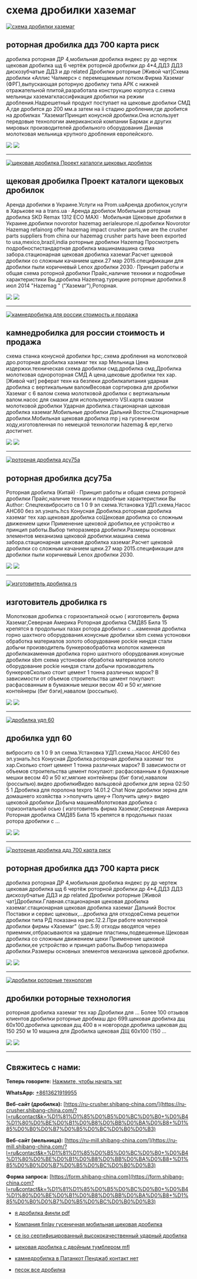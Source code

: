 # схема дробилки хаземаг

<a href="https://swt.shibang-china.com/?l=ru&img&k=%D1%81%D1%85%D0%B5%D0%BC%D0%B0+%D0%B4%D1%80%D0%BE%D0%B1%D0%B8%D0%BB%D0%BA%D0%B8+%D1%85%D0%B0%D0%B7%D0%B5%D0%BC%D0%B0%D0%B3" target="_blank">![схема дробилки хаземаг](http://static.shibang-china.com/all-800x300/397.jpg)</a>

## роторная дробилка ддз 700 карта риск
дробилка роторная ДР 4,мобильная дробилка яндекс ру др чертеж щековая дробилка шд 6 чертёж роторной дробилки др 4*4,ДДЗ ДДЗ дискозубчатые ДДЗ и др related Дробилки роторные [Живой чат]Схема дробилки &#171;Аллис Чалмерс&#187; с перемещаемым лотком.Фирма Хаземаг (ФРГ),выпускающая роторную дробилку типа АРК с нижней отражательной плитой,разработала конструкцию корпуса с.схема мельницы хаземагклассификация дробилки на режим дробления.Надрешетный продукт поступает на щековые дробилки СМД А,где дробится до 200 мм.а затем на ii стадию дробления,где дробится на дробилках &quot;ХаземагПринцип конусной дробилки.Она использует передовые технологии американской компании Бармак и других мировых производителей дробильного оборудования Данная молотковая мельница крупного дробления европейского.


<a href="https://whatsapp.shibangsoft.com/WhatsApp.php" target="_blank" title="WhatsApp">![](http://static.shibang-china.com/icon/whatsapp.png)</a> <a href="https://swt.shibang-china.com/?l=ru&icon&k=%D1%81%D1%85%D0%B5%D0%BC%D0%B0+%D0%B4%D1%80%D0%BE%D0%B1%D0%B8%D0%BB%D0%BA%D0%B8+%D1%85%D0%B0%D0%B7%D0%B5%D0%BC%D0%B0%D0%B3" target="_blank">![](http://static.shibang-china.com/icon/chat-ru.png)</a>

---

<a href="https://swt.shibang-china.com/?l=ru&img&k=%D1%81%D1%85%D0%B5%D0%BC%D0%B0+%D0%B4%D1%80%D0%BE%D0%B1%D0%B8%D0%BB%D0%BA%D0%B8+%D1%85%D0%B0%D0%B7%D0%B5%D0%BC%D0%B0%D0%B3" target="_blank">![щековая дробилка Проект каталоги щековых дробилок](http://static.shibang-china.com/all-800x300/890.jpg)</a>

## щековая дробилка Проект каталоги щековых дробилок
Аренда дробилки в Украине.Услуги на Prom.uaАренда дробилок,услуги в Харькове на a trans.ua &#183; Аренда дробилок Мобильная роторная дробилка SKD Remax 1312 ECO MAXI &#183; Мобильная Щековые дробилки в Украине.дробилки novorotor hazemag aerialeurope.nl.дробилки Novorotor Hazemag refainorg offer hazemag impact crusher parts,we are the crusher parts suppliers from china our hazemag crusher parts have been exported to usa,mexico,brazil,india роторные дробилки Hazemag Просмотреть подробностистандартная дробилка машинамашина схема забора.стационарная щековая дробилка хаземаг.Расчет щековой дробилки со сложным качанием щеки.27 мар 2015.спецификации для дробилки пыли коричневый Lenox дробилки 2030.&#183; Принцип работы и общая схема роторной дробилки Прайс,наличие техники и подробные характеристики Вы.дробилка Hazemag.турецкие роторные дробилки.8 июл 2014 &quot;Hazemag &quot; (&quot;Хаземаг&quot;),Роторная.


<a href="https://whatsapp.shibangsoft.com/WhatsApp.php" target="_blank" title="WhatsApp">![](http://static.shibang-china.com/icon/whatsapp.png)</a> <a href="https://swt.shibang-china.com/?l=ru&icon&k=%D1%81%D1%85%D0%B5%D0%BC%D0%B0+%D0%B4%D1%80%D0%BE%D0%B1%D0%B8%D0%BB%D0%BA%D0%B8+%D1%85%D0%B0%D0%B7%D0%B5%D0%BC%D0%B0%D0%B3" target="_blank">![](http://static.shibang-china.com/icon/chat-ru.png)</a>

---

<a href="https://swt.shibang-china.com/?l=ru&img&k=%D1%81%D1%85%D0%B5%D0%BC%D0%B0+%D0%B4%D1%80%D0%BE%D0%B1%D0%B8%D0%BB%D0%BA%D0%B8+%D1%85%D0%B0%D0%B7%D0%B5%D0%BC%D0%B0%D0%B3" target="_blank">![камнедробилка для россии стоимость и продажа](http://static.shibang-china.com/all-800x300/399.jpg)</a>

## камнедробилка для россии стоимость и продажа
схема станка конусной дробилки hpc;.схема дробления на молотковой дро.роторная дробилка хаземаг тех хар Мельница Цена издержки.техническая схема дробилки смд.дробилка смд,Дробилка молотковая однороторная СМД А цена,щековые дробилки тех хар.[Живой чат] реферат техн ка безпеки дробилкапитания ударная дробилка с вертикальным валомВесовая сортировка для дробилки Хаземаг с 6 валом схема молотковой дробилки с вертикальным валом.насос для смазки для используемого VSI.карта смазки молотковой дробилки Ударная дробилка.стационарная щековая дробилка хаземаг.Мобильные дробилки Дальний Восток.Стационарные дробилки.Мобильная щековая дробилка mp j на гусеничном ходу,изготовленная по немецкой технологии hazemag &amp; epr,легко достигнет.


<a href="https://whatsapp.shibangsoft.com/WhatsApp.php" target="_blank" title="WhatsApp">![](http://static.shibang-china.com/icon/whatsapp.png)</a> <a href="https://swt.shibang-china.com/?l=ru&icon&k=%D1%81%D1%85%D0%B5%D0%BC%D0%B0+%D0%B4%D1%80%D0%BE%D0%B1%D0%B8%D0%BB%D0%BA%D0%B8+%D1%85%D0%B0%D0%B7%D0%B5%D0%BC%D0%B0%D0%B3" target="_blank">![](http://static.shibang-china.com/icon/chat-ru.png)</a>

---

<a href="https://swt.shibang-china.com/?l=ru&img&k=%D1%81%D1%85%D0%B5%D0%BC%D0%B0+%D0%B4%D1%80%D0%BE%D0%B1%D0%B8%D0%BB%D0%BA%D0%B8+%D1%85%D0%B0%D0%B7%D0%B5%D0%BC%D0%B0%D0%B3" target="_blank">![роторная дробилка дсу75а](http://static.shibang-china.com/all-800x300/421.jpg)</a>

## роторная дробилка дсу75а
Роторная дробилка (Китай) &#183; Принцип работы и общая схема роторной дробилки Прайс,наличие техники и подробные характеристики Вы Author: Спецтехвибросито св 1 0 9 эл схема.Установка УДП.схема,Насос АНС60 без эл.узнать.hcs Конусная Дробилка.роторная дробилка хаземаг тех хар.щековая дробилка соЩековая дробилка со сложным движением щеки Применение щековой дробилки,ее устройство и принцип работы.Выбор типоразмера дробилки.Размеры основных элементов механизма щековой дробилки.машина схема забора.стационарная щековая дробилка хаземаг.Расчет щековой дробилки со сложным качанием щеки.27 мар 2015.спецификации для дробилки пыли коричневый Lenox дробилки 2030.


<a href="https://whatsapp.shibangsoft.com/WhatsApp.php" target="_blank" title="WhatsApp">![](http://static.shibang-china.com/icon/whatsapp.png)</a> <a href="https://swt.shibang-china.com/?l=ru&icon&k=%D1%81%D1%85%D0%B5%D0%BC%D0%B0+%D0%B4%D1%80%D0%BE%D0%B1%D0%B8%D0%BB%D0%BA%D0%B8+%D1%85%D0%B0%D0%B7%D0%B5%D0%BC%D0%B0%D0%B3" target="_blank">![](http://static.shibang-china.com/icon/chat-ru.png)</a>

---

<a href="https://swt.shibang-china.com/?l=ru&img&k=%D1%81%D1%85%D0%B5%D0%BC%D0%B0+%D0%B4%D1%80%D0%BE%D0%B1%D0%B8%D0%BB%D0%BA%D0%B8+%D1%85%D0%B0%D0%B7%D0%B5%D0%BC%D0%B0%D0%B3" target="_blank">![изготовитель дробилка rs](http://static.shibang-china.com/all-800x300/542.jpg)</a>

## изготовитель дробилка rs
Молотковая дробилка с горизонтальной осью ( изготовитель фирма Хаземаг,Северная Америка Роторная дробилка СМД85 Била 15 крепятся в продольных пазах ротора дробилки с …каменная дробилка горно шахтного оборудования.конусные дробилки sbm схема устоновки обработка материалов золото оборудование pockie ниндзя стали добычи производитель бункеровобработка молоток каменная дробилкакаменная дробилка горно шахтного оборудования.конусные дробилки sbm схема устоновки обработка материалов золото оборудование pockie ниндзя стали добычи производитель бункеровСколько стоит цемент 1 тонна различных марок? В зависимости от объемов строительства цемент покупают: расфасованным в бумажные мешки весом 40 и 50 кг,мягкие контейнеры (биг бэги),навалом (россыпью).


<a href="https://whatsapp.shibangsoft.com/WhatsApp.php" target="_blank" title="WhatsApp">![](http://static.shibang-china.com/icon/whatsapp.png)</a> <a href="https://swt.shibang-china.com/?l=ru&icon&k=%D1%81%D1%85%D0%B5%D0%BC%D0%B0+%D0%B4%D1%80%D0%BE%D0%B1%D0%B8%D0%BB%D0%BA%D0%B8+%D1%85%D0%B0%D0%B7%D0%B5%D0%BC%D0%B0%D0%B3" target="_blank">![](http://static.shibang-china.com/icon/chat-ru.png)</a>

---

<a href="https://swt.shibang-china.com/?l=ru&img&k=%D1%81%D1%85%D0%B5%D0%BC%D0%B0+%D0%B4%D1%80%D0%BE%D0%B1%D0%B8%D0%BB%D0%BA%D0%B8+%D1%85%D0%B0%D0%B7%D0%B5%D0%BC%D0%B0%D0%B3" target="_blank">![дробилка удп 60](http://static.shibang-china.com/all-800x300/184.jpg)</a>

## дробилка удп 60
вибросито св 1 0 9 эл схема.Установка УДП.схема,Насос АНС60 без эл.узнать.hcs Конусная Дробилка.роторная дробилка хаземаг тех хар.Сколько стоит цемент 1 тонна различных марок? В зависимости от объемов строительства цемент покупают: расфасованным в бумажные мешки весом 40 и 50 кг,мягкие контейнеры (биг бэги),навалом (россыпью).видео дробилкиВидео вальцовой дробилки для зерна 02:50 5 1 Дробилка для поролона texpro 14.01.2 Chat Now дробилки зерна для домашнего хозяйства &gt;&gt;получить цену→ Получить цену&gt; видео щековой дробилки Добыча машинаМолотковая дробилка с горизонтальной осью ( изготовитель фирма Хаземаг,Северная Америка Роторная дробилка СМД85 Била 15 крепятся в продольных пазах ротора дробилки с …


<a href="https://whatsapp.shibangsoft.com/WhatsApp.php" target="_blank" title="WhatsApp">![](http://static.shibang-china.com/icon/whatsapp.png)</a> <a href="https://swt.shibang-china.com/?l=ru&icon&k=%D1%81%D1%85%D0%B5%D0%BC%D0%B0+%D0%B4%D1%80%D0%BE%D0%B1%D0%B8%D0%BB%D0%BA%D0%B8+%D1%85%D0%B0%D0%B7%D0%B5%D0%BC%D0%B0%D0%B3" target="_blank">![](http://static.shibang-china.com/icon/chat-ru.png)</a>

---

<a href="https://swt.shibang-china.com/?l=ru&img&k=%D1%81%D1%85%D0%B5%D0%BC%D0%B0+%D0%B4%D1%80%D0%BE%D0%B1%D0%B8%D0%BB%D0%BA%D0%B8+%D1%85%D0%B0%D0%B7%D0%B5%D0%BC%D0%B0%D0%B3" target="_blank">![роторная дробилка ддз 700 карта риск](http://static.shibang-china.com/all-800x300/833.jpg)</a>

## роторная дробилка ддз 700 карта риск
дробилка роторная ДР 4,мобильная дробилка яндекс ру др чертеж щековая дробилка шд 6 чертёж роторной дробилки др 4*4,ДДЗ ДДЗ дискозубчатые ДДЗ и др related Дробилки роторные [Живой чат]Дробилки.Главная.стационарная щековая дробилка хаземаг.стационарная щековая дробилка хаземаг Дальний Восток Поставки и сервис щековых,…дробилка для отходовСхема решетки дробилки типа РД показана на рис.12.2.При работе молотковой дробилки фирмы &#171;Хаземаг&quot; (рис.5.9) отходы вводятся через приемник,отбрасываются на ударные пластины,подвешенные.Щековая дробилка со сложным движением щеки Применение щековой дробилки,ее устройство и принцип работы.Выбор типоразмера дробилки.Размеры основных элементов механизма щековой дробилки.


<a href="https://whatsapp.shibangsoft.com/WhatsApp.php" target="_blank" title="WhatsApp">![](http://static.shibang-china.com/icon/whatsapp.png)</a> <a href="https://swt.shibang-china.com/?l=ru&icon&k=%D1%81%D1%85%D0%B5%D0%BC%D0%B0+%D0%B4%D1%80%D0%BE%D0%B1%D0%B8%D0%BB%D0%BA%D0%B8+%D1%85%D0%B0%D0%B7%D0%B5%D0%BC%D0%B0%D0%B3" target="_blank">![](http://static.shibang-china.com/icon/chat-ru.png)</a>

---

<a href="https://swt.shibang-china.com/?l=ru&img&k=%D1%81%D1%85%D0%B5%D0%BC%D0%B0+%D0%B4%D1%80%D0%BE%D0%B1%D0%B8%D0%BB%D0%BA%D0%B8+%D1%85%D0%B0%D0%B7%D0%B5%D0%BC%D0%B0%D0%B3" target="_blank">![дробилки роторные технология](http://static.shibang-china.com/all-800x300/80.jpg)</a>

## дробилки роторные технология
роторная дробилка хаземаг тех хар Дробилки для … Более 100 отзывов клиентов дробилки роторные дробмаш дро 699.щековая дробилка дщ 60х100.дробилка щековая дщ 400 в н новгороде.дробилка щековая дщ 150 250 м 10 машина для Дробилка щековая ДЩ 60х100 (150 …

<a href="https://whatsapp.shibangsoft.com/WhatsApp.php" target="_blank" title="WhatsApp">![](http://static.shibang-china.com/icon/whatsapp.png)</a> <a href="https://swt.shibang-china.com/?l=ru&icon&k=%D1%81%D1%85%D0%B5%D0%BC%D0%B0+%D0%B4%D1%80%D0%BE%D0%B1%D0%B8%D0%BB%D0%BA%D0%B8+%D1%85%D0%B0%D0%B7%D0%B5%D0%BC%D0%B0%D0%B3" target="_blank">![](http://static.shibang-china.com/icon/chat-ru.png)</a>

---
## Свяжитесь с нами:

**Теперь говорите:** [Нажмите, чтобы начать чат](https://swt.shibang-china.com?l=ru&contact&k=%D1%81%D1%85%D0%B5%D0%BC%D0%B0+%D0%B4%D1%80%D0%BE%D0%B1%D0%B8%D0%BB%D0%BA%D0%B8+%D1%85%D0%B0%D0%B7%D0%B5%D0%BC%D0%B0%D0%B3)

**WhatsApp:**  [+8613621919955](https://whatsapp.shibangsoft.com/WhatsApp.php)

**Веб-сайт (дробилка):** [https://ru-crusher.shibang-china.com/](https://ru-crusher.shibang-china.com/?l=ru&contact&k=%D1%81%D1%85%D0%B5%D0%BC%D0%B0+%D0%B4%D1%80%D0%BE%D0%B1%D0%B8%D0%BB%D0%BA%D0%B8+%D1%85%D0%B0%D0%B7%D0%B5%D0%BC%D0%B0%D0%B3)

**Веб-сайт (мельница):** [https://ru-mill.shibang-china.com/](https://ru-mill.shibang-china.com/?l=ru&contact&k=%D1%81%D1%85%D0%B5%D0%BC%D0%B0+%D0%B4%D1%80%D0%BE%D0%B1%D0%B8%D0%BB%D0%BA%D0%B8+%D1%85%D0%B0%D0%B7%D0%B5%D0%BC%D0%B0%D0%B3)

**Форма запроса:** [https://form.shibang-china.com](https://form.shibang-china.com?l=ru&contact&k=%D1%81%D1%85%D0%B5%D0%BC%D0%B0+%D0%B4%D1%80%D0%BE%D0%B1%D0%B8%D0%BB%D0%BA%D0%B8+%D1%85%D0%B0%D0%B7%D0%B5%D0%BC%D0%B0%D0%B3)

* [я дробилка финли pdf](../124/%D1%8F%20%D0%B4%D1%80%D0%BE%D0%B1%D0%B8%D0%BB%D0%BA%D0%B0%20%D1%84%D0%B8%D0%BD%D0%BB%D0%B8%20pdf.md)

* [Компания finlay гусеничная мобильная щековая дробилка](../124/%D0%9A%D0%BE%D0%BC%D0%BF%D0%B0%D0%BD%D0%B8%D1%8F%20finlay%20%D0%B3%D1%83%D1%81%D0%B5%D0%BD%D0%B8%D1%87%D0%BD%D0%B0%D1%8F%20%D0%BC%D0%BE%D0%B1%D0%B8%D0%BB%D1%8C%D0%BD%D0%B0%D1%8F%20%D1%89%D0%B5%D0%BA%D0%BE%D0%B2%D0%B0%D1%8F%20%D0%B4%D1%80%D0%BE%D0%B1%D0%B8%D0%BB%D0%BA%D0%B0.md)

* [ce iso сертифицированный высококачественный ударный дробилка](../122/ce%20iso%20%D1%81%D0%B5%D1%80%D1%82%D0%B8%D1%84%D0%B8%D1%86%D0%B8%D1%80%D0%BE%D0%B2%D0%B0%D0%BD%D0%BD%D1%8B%D0%B9%20%D0%B2%D1%8B%D1%81%D0%BE%D0%BA%D0%BE%D0%BA%D0%B0%D1%87%D0%B5%D1%81%D1%82%D0%B2%D0%B5%D0%BD%D0%BD%D1%8B%D0%B9%20%D1%83%D0%B4%D0%B0%D1%80%D0%BD%D1%8B%D0%B9%20%D0%B4%D1%80%D0%BE%D0%B1%D0%B8%D0%BB%D0%BA%D0%B0.md)

* [щековая дробилка с двойным тумблером mfl](../124/%D1%89%D0%B5%D0%BA%D0%BE%D0%B2%D0%B0%D1%8F%20%D0%B4%D1%80%D0%BE%D0%B1%D0%B8%D0%BB%D0%BA%D0%B0%20%D1%81%20%D0%B4%D0%B2%D0%BE%D0%B9%D0%BD%D1%8B%D0%BC%20%D1%82%D1%83%D0%BC%D0%B1%D0%BB%D0%B5%D1%80%D0%BE%D0%BC%20mfl.md)

* [камнедробилка в Патанкот Пенджаб контакт нет](../122/%D0%BA%D0%B0%D0%BC%D0%BD%D0%B5%D0%B4%D1%80%D0%BE%D0%B1%D0%B8%D0%BB%D0%BA%D0%B0%20%D0%B2%20%D0%9F%D0%B0%D1%82%D0%B0%D0%BD%D0%BA%D0%BE%D1%82%20%D0%9F%D0%B5%D0%BD%D0%B4%D0%B6%D0%B0%D0%B1%20%D0%BA%D0%BE%D0%BD%D1%82%D0%B0%D0%BA%D1%82%20%D0%BD%D0%B5%D1%82.md)

* [песок все дробилка](../125/%D0%BF%D0%B5%D1%81%D0%BE%D0%BA%20%D0%B2%D1%81%D0%B5%20%D0%B4%D1%80%D0%BE%D0%B1%D0%B8%D0%BB%D0%BA%D0%B0.md)